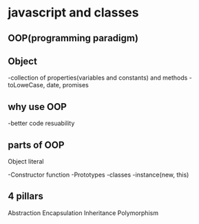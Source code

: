 # javascript and classes

## OOP(programming paradigm)

## Object
-collection of properties(variables and constants) and methods
-toLoweCase, date, promises

## why use OOP
-better code resuability

## parts of OOP
Object literal

-Constructor function
-Prototypes
-classes
-instance(new, this)

## 4 pillars
Abstraction
Encapsulation
Inheritance
Polymorphism
